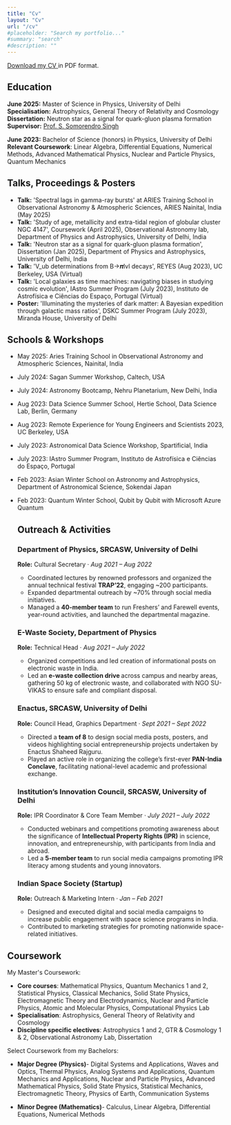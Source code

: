 ```yaml
---
title: "Cv"
layout: "Cv"
url: "/cv"
#placeholder: "Search my portfolio..."
#summary: "search"
#description: ""
---
```

<p>
  <a href="https://drive.google.com/file/d/1GTCEih3IqAcAYIeRW-hg8bgwy8oPNqmD/view?usp=sharing" target="_blank">
    Download my CV
  </a>
  in PDF format.
</p>

## Education
**June 2025:** Master of Science in Physics, University of Delhi <br>
**Specialisation:** Astrophysics, General Theory of Relativity and Cosmology <br>
**Dissertation:** Neutron star as a signal for quark-gluon plasma formation <br>
**Supervisor:** <a href="https://www.researchgate.net/profile/S-Singh-19" target="_blank"> Prof. S. Somorendro Singh</a>

**June 2023:** Bachelor of Science (honors) in Physics, University of Delhi<br>
**Relevant Coursework**: Linear Algebra, Differential Equations, Numerical Methods, Advanced Mathematical Physics, Nuclear and Particle Physics, Quantum Mechanics

## Talks, Proceedings & Posters

* **Talk:** 'Spectral lags in gamma-ray bursts' at ARIES Training School in Observational Astronomy & Atmospheric Sciences, ARIES Nainital, India (May 2025)
* **Talk:** 'Study of age, metallicity and extra-tidal region of globular cluster NGC 4147', Coursework (April 2025), Observational Astronomy lab, Department of Physics and Astrophysics, University of Delhi, India
* **Talk:** 'Neutron star as a signal for quark-gluon plasma formation', Dissertation (Jan 2025), Department of Physics and Astrophysics, University of Delhi, India
* **Talk:** 'V_ub determinations from B→𝝅lvl decays', REYES (Aug 2023), UC Berkeley, USA (Virtual)
* **Talk:** 'Local galaxies as time machines: navigating biases in studying cosmic evolution', IAstro Summer Program (July 2023), Instituto de Astrofísica e Ciências do Espaço, Portugal (Virtual)
* **Poster:** 'Illuminating the mysteries of dark matter: A Bayesian expedition through galactic mass ratios', DSKC Summer Program (July 2023), Miranda House, University of Delhi

## Schools & Workshops

* May 2025: Aries Training School in Observational Astronomy and Atmospheric Sciences, Nainital, India
* July 2024: Sagan Summer Workshop, Caltech, USA
* July 2024: Astronomy Bootcamp, Nehru Planetarium, New Delhi, India
* Aug 2023: Data Science Summer School, Hertie School, Data Science Lab, Berlin, Germany
* Aug 2023: Remote Experience for Young Engineers and Scientists 2023, UC Berkeley, USA
* July 2023: Astronomical Data Science Workshop, Spartificial, India
* July 2023: IAstro Summer Program, Instituto de Astrofísica e Ciências do Espaço, Portugal
* Feb 2023: Asian Winter School on Astronomy and Astrophysics, Department of Astronomical Science, Sokendai Japan
* Feb 2023: Quantum Winter School, Qubit by Qubit with Microsoft Azure Quantum 


  ## Outreach & Activities

  <article>
    <h3> Department of Physics, SRCASW, University of Delhi </h3>
    <p><strong>Role:</strong> Cultural Secretary &middot; <em>Aug 2021 &ndash; Aug 2022</em></p>
    <ul>
      <li>Coordinated lectures by renowned professors and organized the annual technical festival <strong>TRAP&rsquo;22</strong>, engaging ~200 participants.</li>
      <li>Expanded departmental outreach by ~70% through social media initiatives.</li>
      <li>Managed a <strong>40-member team</strong> to run Freshers&rsquo; and Farewell events, year-round activities, and launched the departmental magazine.</li>
    </ul>
  </article>

  <article>
    <h3> E-Waste Society, Department of Physics </h3>
    <p><strong>Role:</strong> Technical Head &middot; <em>Aug 2021 &ndash; July 2022</em></p>
    <ul>
      <li>Organized competitions and led creation of informational posts on electronic waste in India.</li>
      <li>Led an <strong> e-waste collection drive </strong> across campus and nearby areas, gathering 50 kg of electronic waste, and collaborated with NGO SU-VIKAS to ensure safe and compliant disposal.</li>
    </ul>
  </article>

  <article>
    <h3> Enactus, SRCASW, University of Delhi </h3>
    <p><strong>Role:</strong> Council Head, Graphics Department &middot; <em>Sept 2021 &ndash; Sept 2022</em></p>
    <ul>
      <li>Directed a <strong>team of 8</strong> to design social media posts, posters, and videos highlighting social entrepreneurship projects undertaken by Enactus Shaheed Rajguru.</li>
      <li>Played an active role in organizing the college&rsquo;s first-ever <strong>PAN-India Conclave</strong>, facilitating national-level academic and professional exchange.</li>
    </ul>
  </article>

  <article>
    <h3> Institution&rsquo;s Innovation Council, SRCASW, University of Delhi </h3>
    <p><strong>Role:</strong> IPR Coordinator &amp; Core Team Member &middot; <em>July 2021 &ndash; July 2022</em></p>
    <ul>
      <li>Conducted webinars and competitions promoting awareness about the significance of <strong>Intellectual Property Rights (IPR)</strong> in science, innovation, and entrepreneurship, with participants from India and abroad.</li>
      <li>Led a <strong>5-member team</strong> to run social media campaigns promoting IPR literacy among students and young innovators.</li>
    </ul>
  </article>

  <article>
    <h3> Indian Space Society (Startup) </h3>
    <p><strong>Role:</strong> Outreach &amp; Marketing Intern &middot; <em>Jan &ndash; Feb 2021</em></p>
    <ul>
      <li>Designed and executed digital and social media campaigns to increase public engagement with space science programs in India.</li>
      <li>Contributed to marketing strategies for promoting nationwide space-related initiatives.</li>
    </ul>
  </article>





## Coursework

My Master's Coursework: 
* **Core courses**: Mathematical Physics, Quantum Mechanics 1 and 2, Statistical Physics, Classical Mechanics, Solid State Physics, Electromagnetic Theory and Electrodynamics, Nuclear and Particle Physics, Atomic and Molecular Physics, Computational Physics Lab
* **Specialisation**: Astrophysics, General Theory of Relativity and Cosmology
* **Discipline specific electives**: Astrophysics 1 and 2, GTR & Cosmology 1 & 2, Observational Astronomy Lab, Dissertation 

Select Coursework from my Bachelors:
* **Major Degree (Physics)**- Digital Systems and Applications, Waves and Optics, Thermal Physics, Analog Systems and Applications, Quantum Mechanics and Applications, Nuclear and Particle Physics, Advanced Mathematical Physics, Solid State Physics, Statistical Mechanics, Electromagnetic Theory, Physics of Earth, Communication Systems

* **Minor Degree (Mathematics)**- Calculus, Linear Algebra, Differential Equations, Numerical Methods

<!-- Online Courses: -->


